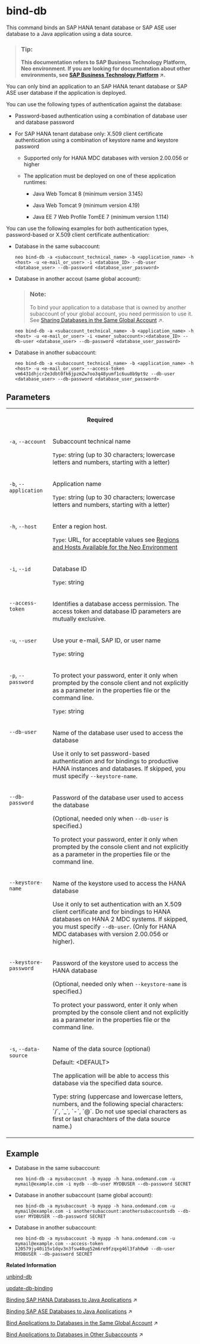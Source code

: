 <!-- loio2a4e62e1c1f24090bda5679936a32429 -->

# bind-db

This command binds an SAP HANA tenant database or SAP ASE user database to a Java application using a data source.



> ### Tip:  
> **This documentation refers to SAP Business Technology Platform, Neo environment. If you are looking for documentation about other environments, see [SAP Business Technology Platform](https://help.sap.com/viewer/65de2977205c403bbc107264b8eccf4b/Cloud/en-US/6a2c1ab5a31b4ed9a2ce17a5329e1dd8.html "SAP Business Technology Platform (SAP BTP) is an integrated offering comprised of four technology portfolios: database and data management, application development and integration, analytics, and intelligent technologies. The platform offers users the ability to turn data into business value, compose end-to-end business processes, and build and extend SAP applications quickly.") :arrow_upper_right:.**



You can only bind an application to an SAP HANA tenant database or SAP ASE user database if the application is deployed.

You can use the following types of authentication against the database:

-   Password-based authentication using a combination of database user and database password

-   For SAP HANA tenant database only: X.509 client certificate authentication using a combination of keystore name and keystore password

    -   Supported only for HANA MDC databases with version 2.00.056 or higher

    -   The application must be deployed on one of these application runtimes:

        -   Java Web Tomcat 8 \(minimum version 3.145\)

        -   Java Web Tomcat 9 \(minimum version 4.19\)

        -   Java EE 7 Web Profile TomEE 7 \(minimum version 1.114\)






You can use the following examples for both authentication types, password-based or X.509 client certificate authentication:

-   Database in the same subaccount:

    ```
    neo bind-db -a <subaccount_technical_name> -b <application_name> -h <host> -u <e-mail_or_user> -i <database_ID> --db-user <database_user> --db-password <database_user_password>
    ```

-   Database in another accout \(same global account\):

    > ### Note:  
    > To bind your application to a database that is owned by another subaccount of your global account, you need permission to use it. See [Sharing Databases in the Same Global Account](https://help.sap.com/viewer/3fa880aa54b74110ae99ad01503fcd60/Cloud/en-US/1cc5e1efb7f640329f419b53f21c0906.html "You can share SAP ASE databases that have been provisioned in a subaccount with other subaccounts of your global account in the Neo environment.") :arrow_upper_right:.

    ```
    neo bind-db -a <subaccount_technical_name> -b <application_name> -h <host> -u <e-mail_or_user> -i <owner_subaccount>:<database_ID> --db-user <database_user> --db-password <database_user_password>
    ```

-   Database in another subaccount:

    ```
    neo bind-db -a <subaccount_technical_name> -b <application_name> -h <host> -u <e-mail_or_user> --access-token vm6431dhjcr2e3dbt0fk6jpzm2w7oo3q48yumf1c6uu8b9pt9z --db-user <database_user> --db-password <database_user_password>
    ```




## Parameters


<table>
<tr>
<th valign="top" colspan="2">

Required



</th>
</tr>
<tr>
<td valign="top">

`-a`, `--account`



</td>
<td valign="top">

Subaccount technical name

`Type`: string \(up to 30 characters; lowercase letters and numbers, starting with a letter\)



</td>
</tr>
<tr>
<td valign="top">

`-b`, `--application` 



</td>
<td valign="top">

Application name

 `Type`: string \(up to 30 characters; lowercase letters and numbers, starting with a letter\)



</td>
</tr>
<tr>
<td valign="top">

`-h`, `--host`



</td>
<td valign="top">

Enter a region host.

`Type`: URL, for acceptable values see [Regions and Hosts Available for the Neo Environment](../10-concepts-neo/regions-and-hosts-available-for-the-neo-environment-d722f7c.md)



</td>
</tr>
<tr>
<td valign="top">

`-i`, `--id`



</td>
<td valign="top">

Database ID

`Type`: string



</td>
</tr>
<tr>
<td valign="top">

`--access-token`



</td>
<td valign="top">

Identifies a database access permission. The access token and database ID parameters are mutually exclusive.



</td>
</tr>
<tr>
<td valign="top">

`-u`, `--user`



</td>
<td valign="top">

Use your e-mail, SAP ID, or user name

`Type`: string



</td>
</tr>
<tr>
<td valign="top">

`-p`, `--password`



</td>
<td valign="top">

To protect your password, enter it only when prompted by the console client and not explicitly as a parameter in the properties file or the command line.

`Type`: string



</td>
</tr>
<tr>
<td valign="top">

`--db-user`



</td>
<td valign="top">

Name of the database user used to access the database

Use it only to set password-based authentication and for bindings to productive HANA instances and databases. If skipped, you must specify `--keystore-name`.



</td>
</tr>
<tr>
<td valign="top">

`--db-password`



</td>
<td valign="top">

Password of the database user used to access the database

\(Optional, needed only when `--db-user` is specified.\)

To protect your password, enter it only when prompted by the console client and not explicitly as a parameter in the properties file or the command line.



</td>
</tr>
<tr>
<td valign="top">

`--keystore-name`



</td>
<td valign="top">

Name of the keystore used to access the HANA database

Use it only to set authentication with an X.509 client certificate and for bindings to HANA databases on HANA 2 MDC systems. If skipped, you must specify `--db-user`. \(Only for HANA MDC databases with version 2.00.056 or higher\).



</td>
</tr>
<tr>
<td valign="top">

`--keystore-password`



</td>
<td valign="top">

Password of the keystore used to access the HANA database

\(Optional, needed only when `--keystore-name` is specified.\)

To protect your password, enter it only when prompted by the console client and not explicitly as a parameter in the properties file or the command line.



</td>
</tr>
<tr>
<td valign="top">

`-s`, `--data-source`



</td>
<td valign="top">

Name of the data source \(optional\)

Default: <DEFAULT\>

The application will be able to access this database via the specified data source.

Type: string \(uppercase and lowercase letters, numbers, and the following special characters: \`/\`, \`\_\`, \`-\`, \`@\`. Do not use special characters as first or last charachters of the data source name.\)



</td>
</tr>
</table>



## Example

-   Database in the same subaccount:

    ```
    neo bind-db -a mysubaccount -b myapp -h hana.ondemand.com -u mymail@example.com -i mydb --db-user MYDBUSER --db-password SECRET
    ```

-   Database in another subaccount \(same global account\):

    ```
    neo bind-db -a mysubaccount -b myapp -h hana.ondemand.com -u mymail@example.com -i anothersubaccount:anothersubaccountsdb --db-user MYDBUSER --db-password SECRET
    ```

-   Database in another subaccount:

    ```
    neo bind-db -a mysubaccount -b myapp -h hana.ondemand.com -u mymail@example.com --access-token 120579jy40i15v1dqv3n3fsw40ug52m6re9fzqxg46l3fah0w0 --db-user MYDBUSER --db-password SECRET
    ```


**Related Information**  


[unbind-db](unbind-db-46e24bb.md "This command unbinds a database from a Java application for a particular data source.")

[update-db-binding](update-db-binding-b4f86d5.md "This command updates the credentials in an existing database binding.")

[Binding SAP HANA Databases to Java Applications](https://help.sap.com/viewer/d4790b2de2f4429db6f3dff54e4d7b3a/Cloud/en-US/1742986c3cfa47099442aee0cf8df5e9.html "Establish a data source binding between your applications and the SAP HANA database in the Neo environment using the SAP BTP cockpit or the console client.") :arrow_upper_right:

[Binding SAP ASE Databases to Java Applications](https://help.sap.com/viewer/3fa880aa54b74110ae99ad01503fcd60/Cloud/en-US/9fe085ea6a50486e9c350cb20e451cdf.html "Use the SAP BTP cockpit or the console client to establish a data source binding between the application and the database in the Neo environment.") :arrow_upper_right:

[Bind Applications to Databases in the Same Global Account](https://help.sap.com/viewer/3fa880aa54b74110ae99ad01503fcd60/Cloud/en-US/907b1707dec64bd9bfcc85333ab4b65d.html "You use the cockpit or the console client in the Neo environment to bind a Java application that you deployed in one subaccount to an SAP ASE database that is owned by another subaccount.") :arrow_upper_right:

[Bind Applications to Databases in Other Subaccounts](https://help.sap.com/viewer/3fa880aa54b74110ae99ad01503fcd60/Cloud/en-US/667d7a43e38843988516e46923129b32.html "To bind applications to productive SAP ASE databases in other subaccounts, you use a remote access token that indicates that access to the database has been permitted.") :arrow_upper_right:


